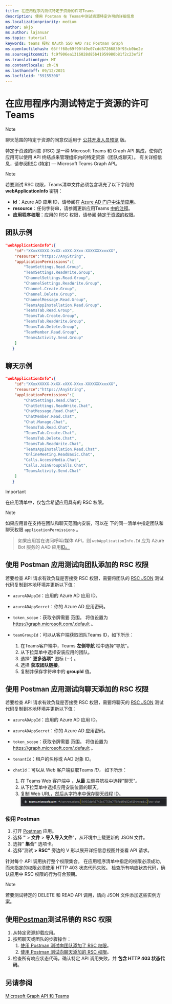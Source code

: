 ```yaml
---
title: 在应用程序内测试特定于资源的许可Teams
description: 使用 Postman 在 Teams中测试资源特定许可的详细信息
ms.localizationpriority: medium
author: akjo
ms.author: lajanuar
ms.topic: tutorial
keywords: teams 授权 OAuth SSO AAD rsc Postman Graph
ms.openlocfilehash: 66fff68e69f90f49e07cdd87266830f93cb0be2e
ms.sourcegitcommit: fc9f906ea1316028d85b41959980b81f2c23ef2f
ms.translationtype: MT
ms.contentlocale: zh-CN
ms.lasthandoff: 09/12/2021
ms.locfileid: "59155308"
---
```

# <a name="test-resource-specific-consent-permissions-in-teams"></a>在应用程序内测试特定于资源的许可Teams

> [!NOTE]
> 聊天范围的特定于资源的同意仅适用于 [公共开发人员预览](../../resources/dev-preview/developer-preview-intro.md) 版。

特定于资源的同意 (RSC) 是一种 Microsoft Teams 和 Graph API 集成，使你的应用可以使用 API 终结点来管理组织内的特定资源（团队或聊天）。 有关详细信息，请参阅[RSC](resource-specific-consent.md) (特定) — Microsoft Teams Graph API。

> [!NOTE]
> 若要测试 RSC 权限，Teams清单文件必须包含填充了以下字段的 **webApplicationInfo** 密钥：
>
> - **id**：Azure AD 应用 ID，请参阅在 [Azure AD 门户中注册应用](resource-specific-consent.md#register-your-app-with-microsoft-identity-platform-using-the-aad-portal)。
> - **resource**：任何字符串，请参阅更新应用Teams [中的注释](resource-specific-consent.md#update-your-teams-app-manifest)。
> - **应用程序权限**：应用的 RSC 权限，请参阅 [特定于资源的权限](resource-specific-consent.md#resource-specific-permissions)。

## <a name="example-for-a-team"></a>团队示例
```json
"webApplicationInfo":{
    "id":"XXxxXXXXX-XxXX-xXXX-XXxx-XXXXXXXxxxXX",
    "resource":"https://AnyString",
    "applicationPermissions":[
        "TeamSettings.Read.Group",
        "TeamSettings.ReadWrite.Group",
        "ChannelSettings.Read.Group",
        "ChannelSettings.ReadWrite.Group",
        "Channel.Create.Group",
        "Channel.Delete.Group",
        "ChannelMessage.Read.Group",
        "TeamsAppInstallation.Read.Group",
        "TeamsTab.Read.Group",
        "TeamsTab.Create.Group",
        "TeamsTab.ReadWrite.Group",
        "TeamsTab.Delete.Group",
        "TeamMember.Read.Group",
        "TeamsActivity.Send.Group"
    ]
   }
```

## <a name="example-for-a-chat"></a>聊天示例
```json
"webApplicationInfo":{
    "id":"XXxxXXXXX-XxXX-xXXX-XXxx-XXXXXXXxxxXX",
    "resource":"https://AnyString",
    "applicationPermissions":[
        "ChatSettings.Read.Chat",
        "ChatSettings.ReadWrite.Chat",
        "ChatMessage.Read.Chat",
        "ChatMember.Read.Chat",
        "Chat.Manage.Chat",
        "TeamsTab.Read.Chat",
        "TeamsTab.Create.Chat",
        "TeamsTab.Delete.Chat",
        "TeamsTab.ReadWrite.Chat",
        "TeamsAppInstallation.Read.Chat",
        "OnlineMeeting.ReadBasic.Chat",
        "Calls.AccessMedia.Chat",
        "Calls.JoinGroupCalls.Chat",
        "TeamsActivity.Send.Chat"
    ]
   }
```

> [!IMPORTANT]
> 在应用清单中，仅包含希望应用具有的 RSC 权限。

>[!NOTE]
>如果应用旨在支持在团队和聊天范围内安装，可以在 下的同一清单中指定团队和聊天权限 `applicationPermissions` 。

>如果应用旨在访问呼叫/媒体 API，则 `webApplicationInfo.Id` 应为 Azure Bot 服务的 AAD 应用[ID。](/graph/cloud-communications-get-started#register-a-bot)

## <a name="test-added-rsc-permissions-to-a-team-using-the-postman-app"></a>使用 Postman 应用测试向团队添加的 RSC 权限

若要检查 API 请求有效负载是否接受 RSC 权限，需要将团队的 [RSC JSON](test-team-rsc-json-file.md) 测试代码复制到本地环境并更新以下值：

* `azureADAppId`：应用的 Azure AD 应用 ID。
* `azureADAppSecret`：你的 Azure AD 应用密码。
* `token_scope`：获取令牌需要 范围。 将值设置为 https://graph.microsoft.com/.default 。
* `teamGroupId`：可以从客户端获取团队Teams ID，如下所示：

    1. 在Teams客户端中，Teams **左侧导航** 栏中选择"导航"。
    2. 从下拉菜单中选择安装应用的团队。
    3. 选择" **更多选项"** 图标 (&#8943;) 。
    4. 选择 **获取团队链接**。 
    5. 复制并保存字符串中的 **groupId** 值。

## <a name="test-added-rsc-permissions-to-a-chat-using-the-postman-app"></a>使用 Postman 应用测试向聊天添加的 RSC 权限

若要检查 API 请求有效负载是否接受 RSC 权限，需要将聊天的 [RSC JSON](test-chat-rsc-json-file.md) 测试代码复制到本地环境并更新以下值：

* `azureADAppId`：应用的 Azure AD 应用 ID。
* `azureADAppSecret`：你的 Azure AD 应用密码。
* `token_scope`：获取令牌需要 范围。 将值设置为 https://graph.microsoft.com/.default 。
* `tenantId`：租户的名称或 AAD 对象 ID。
* `chatId`：可以从 Web 客户端获取Teams *ID，* 如下所示：

    1. 在 Teams Web 客户端中 **，从最** 左侧导航栏中选择"聊天"。
    2. 从下拉菜单中选择应用安装位置的聊天。
    3. 复制 Web URL，然后从字符串中保存聊天线程 ID。
![来自 Web URL 的聊天线程 ID。](../../assets/images/chat-thread-id.png)

### <a name="use-postman"></a>使用 Postman

1. 打开 [Postman](https://www.postman.com) 应用。
2. 选择 **"**  >  **文件**  >  **导入导入文件**"，从环境中上载更新的 JSON 文件。  
3. 选择" **集合"** 选项卡。 
4. 选择"测试 **>** **RSC"** 旁边的 V 形以展开详细信息视图并查看 API 请求。

针对每个 API 调用执行整个权限集合。 在应用程序清单中指定的权限必须成功，而未指定的权限必须使用 HTTP 403 状态代码失败。 检查所有响应状态代码，确认应用中 RSC 权限的行为符合预期。

> [!NOTE]
> 若要测试特定的 DELETE 和 READ API 调用，请向 JSON 文件添加这些实例方案。

## <a name="test-revoked-rsc-permissions-using-postman"></a>使用[Postman](https://www.postman.com/)测试吊销的 RSC 权限

1. 从特定资源卸载应用。
2. 按照聊天或团队的步骤操作： 
    1. [使用 Postman 测试向团队添加了 RSC 权限](#test-added-rsc-permissions-to-a-team-using-the-postman-app)。
    2. [使用 Postman 测试向聊天添加的 RSC 权限](#test-added-rsc-permissions-to-a-chat-using-the-postman-app)。
3. 检查所有响应状态代码，确认特定 API 调用失败，并 **包含 HTTP 403 状态代码**。

## <a name="see-also"></a>另请参阅

[Microsoft Graph API 和 Teams](/graph/api/resources/teams-api-overview?view=graph-rest-1.0&preserve-view=true)

